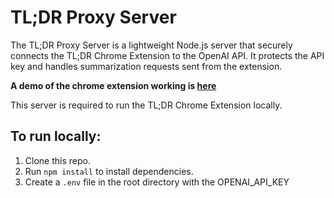 # TL;DR Proxy Server

The TL;DR Proxy Server is a lightweight Node.js server that securely connects the TL;DR Chrome Extension to the OpenAI API. It protects the API key and handles summarization requests sent from the extension.

**A demo of the chrome extension working is [here](https://youtu.be/21A77E1vTYg)**

This server is required to run the TL;DR Chrome Extension locally.

## To run locally:

1. Clone this repo.
2. Run `npm install` to install dependencies.
3. Create a `.env` file in the root directory with the OPENAI_API_KEY
